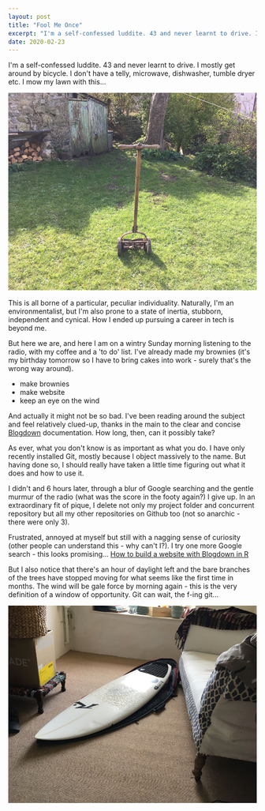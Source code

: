 ```yaml
---
layout: post
title: "Fool Me Once"
excerpt: "I'm a self-confessed luddite. 43 and never learnt to drive. I mostly get around by bicycle. I don't have a telly, microwave, dishwasher, tumble dryer etc. I mow my lawn with this..."
date: 2020-02-23
---
```


I'm a self-confessed luddite. 43 and never learnt to drive. I mostly get around by bicycle. I don't have a telly, microwave, dishwasher, tumble dryer etc. I mow my lawn with this...

<p align='center'>
  <img src='/assets/mower2.jpg' height="400" width="100%"/>
</p>

This is all borne of a particular, peculiar individuality. Naturally, I'm an environmentalist, but I'm also prone to a state of inertia, stubborn, independent and cynical. How I ended up pursuing a career in tech is beyond me.

But here we are, and here I am on a wintry Sunday morning listening to the radio, with my coffee and a 'to do' list. I've already made my brownies (it's my birthday tomorrow so I have to bring cakes into work - surely that's the wrong way around).

- make brownies
- make website
- keep an eye on the wind

And actually it might not be so bad. I've been reading around the subject and feel relatively clued-up, thanks in the main to the clear and concise [Blogdown](https://bookdown.org/yihui/blogdown/) documentation. How long, then, can it possibly take?

As ever, what you don't know is as important as what you do. I have only recently installed Git, mostly because I object massively to the name. But having done so, I should really have taken a little time figuring out what it does and how to use it.

I didn't and 6 hours later, through a blur of Google searching and the gentle murmur of the radio (what was the score in the footy again?) I give up. In an extraordinary fit of pique, I delete not only my project folder and concurrent repository but all my other repositories on Github too (not so anarchic - there were only 3).

Frustrated, annoyed at myself but still with a nagging sense of curiosity (other people can understand this - why can't I?). I try one more Google search - this looks promising...
[How to build a website with Blogdown in R](https://www.storybench.org/how-to-build-a-website-with-blogdown-in-r/)

But I also notice that there's an hour of daylight left and the bare branches of the trees have stopped moving for what seems like the first time in months. The wind will be gale force by morning again - this is the very definition of a window of opportunity. Git can wait, the f-ing git...

<p align='center'>
  <img src='/assets/surfboard.jpg' height="400" width="100%"/>
</p>
